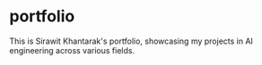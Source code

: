 # portfolio

This is Sirawit Khantarak's portfolio, showcasing my projects in AI engineering across various fields.

